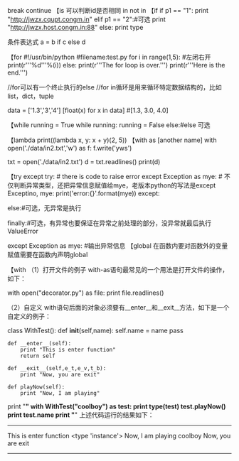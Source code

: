 break
continue
【is 可以判断id是否相同
in
not in
【if
if p1 == "1":
  print "http://jwzx.cqupt.congm.in"
elif p1 == "2":#可选
  print "http://jwzx.host.congm.in:88"
else:
  print type

条件表达式
a = b if c else d

【for
#!/usr/bin/python
#filename:test.py
for i in range(1,5): #左闭右开
    print(r'''%d'''%(i))
else:
    print(r'''The for loop is over.''')
print(r'''Here is the end.''')

//for可以有一个终止执行的else
//for in循环是用来循环特定数据结构的，比如list，dict，tuple

data = ['1.3','3','4']
[float(x) for x in data]
#[1.3, 3.0, 4.0]

【while
running = True
while running:
  running = False
else:#else 可选



【lambda
print((lambda x, y: x + y)(2, 5))
【with as [another name]
with open('./data/in2.txt','w') as f:
    f.write('yws')
    
txt = open('./data/in2.txt')
d = txt.readlines()
print(d)

【try except
try:
	# there is code to raise error
except Exception as mye:  # 不仅判断异常类型，还把异常信息赋值给mye，老版本python的写法是except Exceptino, mye:
        print('error:{}'.format(mye))
except:

else:#可选，无异常是执行

finally:#可选，有异常也要保证在异常之前处理的部分，没异常就最后执行
ValueError



except Exception as mye: #输出异常信息
【global
在函数内要对函数外的变量赋值需要在函数内声明global

【with
（1）打开文件的例子 
with-as语句最常见的一个用法是打开文件的操作，如下：

with open("decorator.py") as file:
    print file.readlines()

（2）自定义 
with语句后面的对象必须要有__enter__和__exit__方法，如下是一个自定义的例子：

class WithTest():
    def __init__(self,name):
        self.name = name
        pass

    def __enter__(self):
        print "This is enter function"
        return self 

    def __exit__(self,e_t,e_v,t_b):
        print "Now, you are exit"

    def playNow(self):
        print "Now, I am playing"

print "**********"
with WithTest("coolboy") as test:
    print type(test)
    test.playNow() 
    print test.name
print "**********"
上述代码运行的结果如下：

**********
This is enter function
<type 'instance'>
Now, I am playing
coolboy
Now, you are exit
**********

